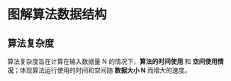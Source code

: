# 图解算法数据结构

## 算法复杂度

算法复杂度旨在计算在输入数据量 N 的情况下，**算法的时间使用** 和 **空间使用情况**；体现算法运行使用的时间和空间随 **数据大小 N** 而增大的速度。

